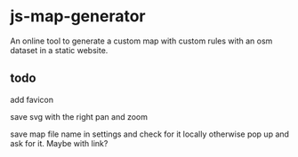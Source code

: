 # js-map-generator

An online tool to generate a custom map with custom rules with an osm dataset in a static website.

## todo

add favicon

save svg with the right pan and zoom

save map file name in settings and check for it locally otherwise pop up and ask for it. Maybe with link?
